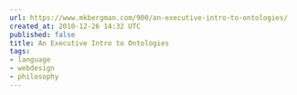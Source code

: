 ```yaml
---
url: https://www.mkbergman.com/900/an-executive-intro-to-ontologies/
created_at: 2010-12-26 14:32 UTC
published: false
title: An Executive Intro to Ontologies
tags:
- language
- webdesign
- philosophy
---
```



